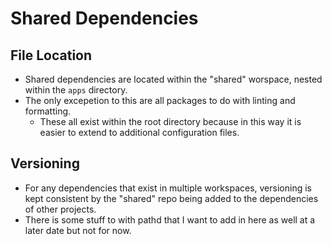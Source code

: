 # Shared Dependencies

## File Location

- Shared dependencies are located within the "shared" worspace, nested within the `apps` directory.
- The only excepetion to this are all packages to do with linting and formatting.
  - These all exist within the root directory because in this way it is easier to extend to additional configuration files.

## Versioning

- For any dependencies that exist in multiple workspaces, versioning is kept consistent by the "shared" repo being added to the dependencies of other projects.
- There is some stuff to with pathd that I want to add in here as well at a later date but not for now.